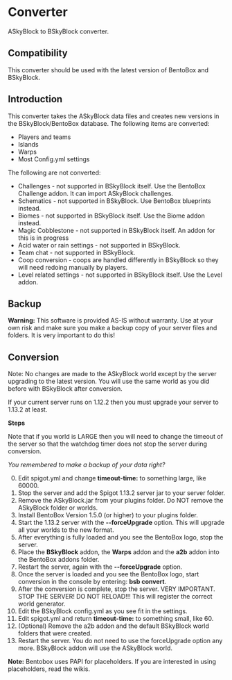 # Converter
ASkyBlock to BSkyBlock converter.

## Compatibility

This converter should be used with the latest version of BentoBox and BSkyBlock.

## Introduction

This converter takes the ASkyBlock data files and creates new versions in the BSkyBlock/BentoBox database. The following items are converted:

* Players and teams
* Islands
* Warps
* Most Config.yml settings

The following are not converted:

* Challenges - not supported in BSkyBlock itself. Use the BentoBox Challenge addon. It can import ASkyBlock challenges.
* Schematics - not supported in BSkyBlock. Use BentoBox blueprints instead.
* Biomes - not supported in BSkyBlock itself. Use the Biome addon instead.
* Magic Cobblestone - not supported in BSkyBlock itself. An addon for this is in progress
* Acid water or rain settings - not supported in BSkyBlock.
* Team chat - not supported in BSkyBlock.
* Coop conversion - coops are handled differently in BSkyBlock so they will need redoing manually by players.
* Level related settings - not supported in BSkyBlock itself. Use the Level addon.

## Backup
**Warning:**
This software is provided AS-IS without warranty. Use at your own risk and make sure you make a backup copy of your server files and folders. It is very important to do this!

## Conversion
Note: No changes are made to the ASkyBlock world except by the server upgrading to the latest version. You will use the same world as you did before with BSkyBlock after conversion.

If your current server runs on 1.12.2 then you must upgrade your server to 1.13.2 at least.

**Steps**

Note that if you world is LARGE then you will need to change the timeout of the server so that the watchdog timer does not stop the server during conversion.

*You remembered to make a backup of your data right?*

0. Edit spigot.yml and change **timeout-time:** to something large, like 60000.
1. Stop the server and add the Spigot 1.13.2 server jar to your server folder.
2. Remove the ASkyBlock.jar from your plugins folder. Do NOT remove the ASkyBlock folder or worlds.
3. Install BentoBox Version 1.5.0 (or higher) to your plugins folder.
4. Start the 1.13.2 server with the **--forceUpgrade** option. This will upgrade all your worlds to the new format.
5. After everything is fully loaded and you see the BentoBox logo, stop the server.
6. Place the **BSkyBlock** addon, the **Warps** addon and the **a2b** addon into the BentoBox addons folder.
7. Restart the server, again with the **--forceUpgrade** option.
8. Once the server is loaded and you see the BentoBox logo, start conversion in the console by entering: **bsb convert**.
9. After the conversion is complete, stop the server. VERY IMPORTANT. STOP THE SERVER! DO NOT RELOAD!!! This will register the correct world generator.
10. Edit the BSkyBlock config.yml as you see fit in the settings.
11. Edit spigot.yml and return **timeout-time:** to something small, like 60.
12. (Optional) Remove the a2b addon and the default BSkyBlock world folders that were created.
12. Restart the server. You do not need to use the forceUpgrade option any more. BSkyBlock addon will use the ASkyBlock world.

**Note:** Bentobox uses PAPI for placeholders. If you are interested in using placeholders, read the wikis.

